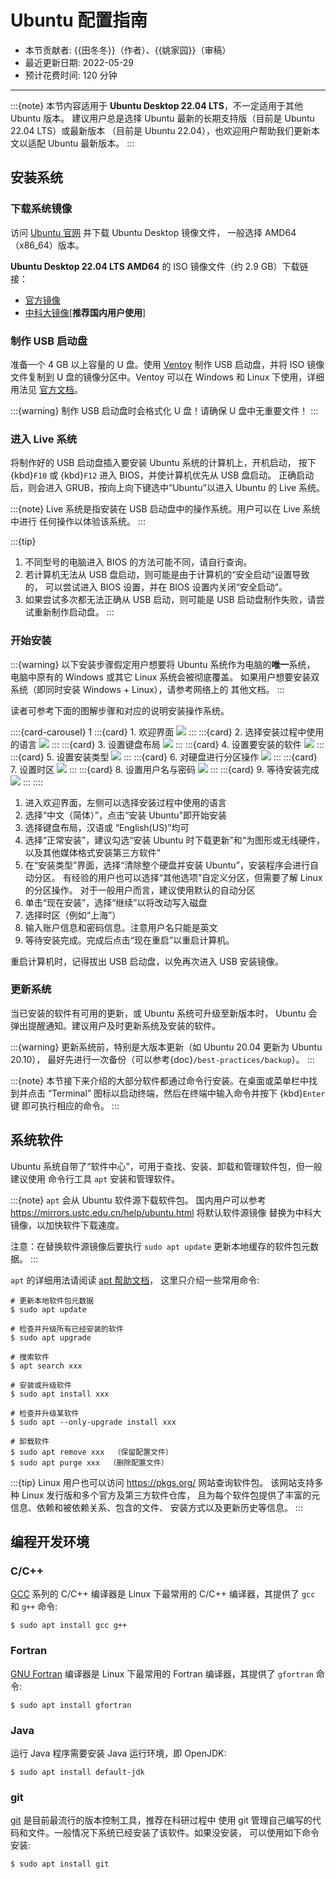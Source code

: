 # Ubuntu 配置指南

- 本节贡献者: {{田冬冬}}（作者）、{{姚家园}}（审稿）
- 最近更新日期: 2022-05-29
- 预计花费时间: 120 分钟

---

:::{note}
本节内容适用于 **Ubuntu Desktop 22.04 LTS**，不一定适用于其他 Ubuntu 版本。
建议用户总是选择 Ubuntu 最新的长期支持版（目前是 Ubuntu 22.04 LTS）或最新版本
（目前是 Ubuntu 22.04），也欢迎用户帮助我们更新本文以适配 Ubuntu 最新版本。
:::

## 安装系统

### 下载系统镜像

访问 [Ubuntu 官网](https://ubuntu.com/) 并下载 Ubuntu Desktop 镜像文件，
一般选择 AMD64（x86_64）版本。

**Ubuntu Desktop 22.04 LTS AMD64** 的 ISO 镜像文件（约 2.9 GB）下载链接：

- [官方镜像](https://releases.ubuntu.com/22.04/ubuntu-22.04-desktop-amd64.iso)
- [中科大镜像](https://mirrors.ustc.edu.cn/ubuntu-releases/22.04/ubuntu-22.04-desktop-amd64.iso)[**推荐国内用户使用**]

### 制作 USB 启动盘

准备一个 4 GB 以上容量的 U 盘。使用 [Ventoy](https://ventoy.net/cn/) 制作
USB 启动盘，并将 ISO 镜像文件复制到 U 盘的镜像分区中。Ventoy 可以在
Windows 和 Linux 下使用，详细用法见 [官方文档](https://ventoy.net/cn/doc_start.html)。

:::{warning}
制作 USB 启动盘时会格式化 U 盘！请确保 U 盘中无重要文件！
:::

### 进入 Live 系统

将制作好的 USB 启动盘插入要安装 Ubuntu 系统的计算机上，开机启动，
按下 {kbd}`F10` 或 {kbd}`F12` 进入 BIOS，并使计算机优先从 USB 盘启动。
正确启动后，则会进入 GRUB，按向上向下键选中“Ubuntu”以进入 Ubuntu 的 Live 系统。

:::{note}
Live 系统是指安装在 USB 启动盘中的操作系统。用户可以在 Live 系统中进行
任何操作以体验该系统。
:::

:::{tip}
1. 不同型号的电脑进入 BIOS 的方法可能不同，请自行查询。
2. 若计算机无法从 USB 盘启动，则可能是由于计算机的“安全启动”设置导致的，
   可以尝试进入 BIOS 设置，并在 BIOS 设置内关闭“安全启动”。
3. 如果尝试多次都无法正确从 USB 启动，则可能是 USB 启动盘制作失败，请尝试重新制作启动盘。
:::

### 开始安装

:::{warning}
以下安装步骤假定用户想要将 Ubuntu 系统作为电脑的**唯一**系统，
电脑中原有的 Windows 或其它 Linux 系统会被彻底覆盖。
如果用户想要安装双系统（即同时安装 Windows + Linux），请参考网络上的
其他文档。
:::

读者可参考下面的图解步骤和对应的说明安装操作系统。

::::{card-carousel} 1
:::{card} 1. 欢迎界面
![](ubuntu-setup-1.jpg)
:::
:::{card} 2. 选择安装过程中使用的语言
![](ubuntu-setup-2.jpg)
:::
:::{card} 3. 设置键盘布局
![](ubuntu-setup-3.jpg)
:::
:::{card} 4. 设置要安装的软件
![](ubuntu-setup-4.jpg)
:::
:::{card} 5. 设置安装类型
![](ubuntu-setup-5.jpg)
:::
:::{card} 6. 对硬盘进行分区操作
![](ubuntu-setup-6.jpg)
:::
:::{card} 7. 设置时区
![](ubuntu-setup-7.jpg)
:::
:::{card} 8. 设置用户名与密码
![](ubuntu-setup-8.jpg)
:::
:::{card} 9. 等待安装完成
![](ubuntu-setup-9.jpg)
:::
::::

1. 进入欢迎界面，左侧可以选择安装过程中使用的语言
2. 选择“中文（简体）”，点击“安装 Ubuntu”即开始安装
3. 选择键盘布局，汉语或 “English(US)”均可
4. 选择“正常安装”，建议勾选“安装 Ubuntu 时下载更新”和“为图形或无线硬件，
   以及其他媒体格式安装第三方软件”
5. 在“安装类型”界面，选择“清除整个硬盘并安装 Ubuntu”，安装程序会进行自动分区。
   有经验的用户也可以选择“其他选项”自定义分区，但需要了解 Linux 的分区操作。
   对于一般用户而言，建议使用默认的自动分区
6. 单击“现在安装”，选择“继续”以将改动写入磁盘
7. 选择时区（例如“上海”）
8. 输入账户信息和密码信息。注意用户名只能是英文
9. 等待安装完成。完成后点击“现在重启”以重启计算机。

重启计算机时，记得拔出 USB 启动盘，以免再次进入 USB 安装镜像。

### 更新系统

当已安装的软件有可用的更新，或 Ubuntu 系统可升级至新版本时，
Ubuntu 会弹出提醒通知。建议用户及时更新系统及安装的软件。

:::{warning}
更新系统前，特别是大版本更新（如 Ubuntu 20.04 更新为 Ubuntu 20.10），
最好先进行一次备份（可以参考{doc}`/best-practices/backup`）。
:::

:::{note}
本节接下来介绍的大部分软件都通过命令行安装。在桌面或菜单栏中找到并点击
“Terminal” 图标以启动终端，然后在终端中输入命令并按下 {kbd}`Enter` 键
即可执行相应的命令。
:::

## 系统软件

Ubuntu 系统自带了“软件中心”，可用于查找、安装、卸载和管理软件包，但一般建议使用
命令行工具 `apt` 安装和管理软件。

:::{note}
`apt` 会从 Ubuntu 软件源下载软件包。
国内用户可以参考 <https://mirrors.ustc.edu.cn/help/ubuntu.html> 将默认软件源镜像
替换为中科大镜像，以加快软件下载速度。

注意：在替换软件源镜像后要执行 `sudo apt update` 更新本地缓存的软件包元数据。
:::

`apt` 的详细用法请阅读 [apt 帮助文档](http://manpages.ubuntu.com/manpages/focal/man8/apt.8.html)，
这里只介绍一些常用命令:

```
# 更新本地软件包元数据
$ sudo apt update

# 检查并升级所有已经安装的软件
$ sudo apt upgrade

# 搜索软件
$ apt search xxx

# 安装或升级软件
$ sudo apt install xxx

# 检查并升级某软件
$ sudo apt --only-upgrade install xxx

# 卸载软件
$ sudo apt remove xxx  （保留配置文件）
$ sudo apt purge xxx  （删除配置文件）
```

:::{tip}
Linux 用户也可以访问 <https://pkgs.org/> 网站查询软件包。
该网站支持多种 Linux 发行版和多个官方及第三方软件仓库，
且为每个软件包提供了丰富的元信息、依赖和被依赖关系、包含的文件、
安装方式以及更新历史等信息。
:::

## 编程开发环境

### C/C++

[GCC](https://gcc.gnu.org/) 系列的 C/C++ 编译器是 Linux 下最常用的
C/C++ 编译器，其提供了 `gcc` 和 `g++` 命令:

```
$ sudo apt install gcc g++
```

### Fortran

[GNU Fortran](https://gcc.gnu.org/fortran/) 编译器是 Linux 下最常用的
Fortran 编译器，其提供了 `gfortran` 命令:

```
$ sudo apt install gfortran
```

### Java

运行 Java 程序需要安装 Java 运行环境，即 OpenJDK:

```
$ sudo apt install default-jdk
```

### git

[git](https://git-scm.com/) 是目前最流行的版本控制工具，推荐在科研过程中
使用 git 管理自己编写的代码和文件。一般情况下系统已经安装了该软件。如果没安装，
可以使用如下命令安装:

```
$ sudo apt install git
```
